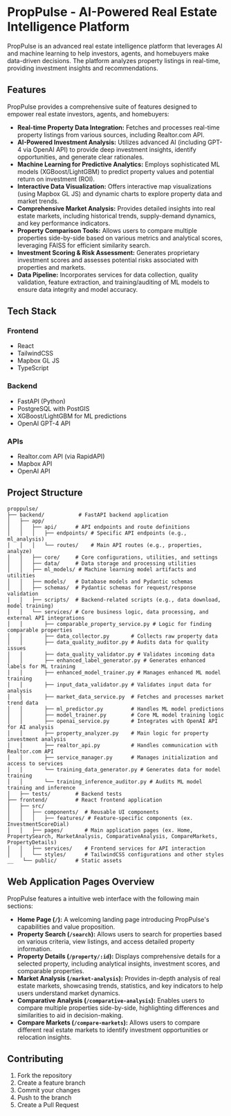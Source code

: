 # PropPulse - AI-Powered Real Estate Intelligence Platform

PropPulse is an advanced real estate intelligence platform that leverages AI and machine learning to help investors, agents, and homebuyers make data-driven decisions. The platform analyzes property listings in real-time, providing investment insights and recommendations.

## Features

PropPulse provides a comprehensive suite of features designed to empower real estate investors, agents, and homebuyers:

- **Real-time Property Data Integration:** Fetches and processes real-time property listings from various sources, including Realtor.com API.
- **AI-Powered Investment Analysis:** Utilizes advanced AI (including GPT-4 via OpenAI API) to provide deep investment insights, identify opportunities, and generate clear rationales.
- **Machine Learning for Predictive Analytics:** Employs sophisticated ML models (XGBoost/LightGBM) to predict property values and potential return on investment (ROI).
- **Interactive Data Visualization:** Offers interactive map visualizations (using Mapbox GL JS) and dynamic charts to explore property data and market trends.
- **Comprehensive Market Analysis:** Provides detailed insights into real estate markets, including historical trends, supply-demand dynamics, and key performance indicators.
- **Property Comparison Tools:** Allows users to compare multiple properties side-by-side based on various metrics and analytical scores, leveraging FAISS for efficient similarity search.
- **Investment Scoring & Risk Assessment:** Generates proprietary investment scores and assesses potential risks associated with properties and markets.
- **Data Pipeline:** Incorporates services for data collection, quality validation, feature extraction, and training/auditing of ML models to ensure data integrity and model accuracy.

## Tech Stack

### Frontend
- React
- TailwindCSS
- Mapbox GL JS
- TypeScript

### Backend
- FastAPI (Python)
- PostgreSQL with PostGIS
- XGBoost/LightGBM for ML predictions
- OpenAI GPT-4 API

### APIs
- Realtor.com API (via RapidAPI)
- Mapbox API
- OpenAI API

## Project Structure

```
proppulse/
├── backend/           # FastAPI backend application
│   ├── app/
│   │   ├── api/      # API endpoints and route definitions
│   │   │   ├── endpoints/ # Specific API endpoints (e.g., ml_analysis)
│   │   │   └── routes/    # Main API routes (e.g., properties, analyze)
│   │   ├── core/     # Core configurations, utilities, and settings
│   │   ├── data/     # Data storage and processing utilities
│   │   ├── ml_models/ # Machine learning model artifacts and utilities
│   │   ├── models/   # Database models and Pydantic schemas
│   │   ├── schemas/  # Pydantic schemas for request/response validation
│   │   ├── scripts/  # Backend-related scripts (e.g., data download, model training)
│   │   └── services/ # Core business logic, data processing, and external API integrations
│   │       ├── comparable_property_service.py # Logic for finding comparable properties
│   │       ├── data_collector.py       # Collects raw property data
│   │       ├── data_quality_auditor.py # Audits data for quality issues
│   │       ├── data_quality_validator.py # Validates incoming data
│   │       ├── enhanced_label_generator.py # Generates enhanced labels for ML training
│   │       ├── enhanced_model_trainer.py # Manages enhanced ML model training
│   │       ├── input_data_validator.py # Validates input data for analysis
│   │       ├── market_data_service.py  # Fetches and processes market trend data
│   │       ├── ml_predictor.py         # Handles ML model predictions
│   │       ├── model_trainer.py        # Core ML model training logic
│   │       ├── openai_service.py       # Integrates with OpenAI API for AI analysis
│   │       ├── property_analyzer.py    # Main logic for property investment analysis
│   │       ├── realtor_api.py          # Handles communication with Realtor.com API
│   │       ├── service_manager.py      # Manages initialization and access to services
│   │       └── training_data_generator.py # Generates data for model training
│   │       └── training_inference_auditor.py # Audits ML model training and inference
│   ├── tests/        # Backend tests
├── frontend/         # React frontend application
│   ├── src/
│   │   ├── components/  # Reusable UI components
│   │   │   ├── features/ # Feature-specific components (ex. InvestmentScoreDial)
│   │   ├── pages/       # Main application pages (ex. Home, PropertySearch, MarketAnalysis, ComparativeAnalysis, CompareMarkets, PropertyDetails)
│   │   ├── services/    # Frontend services for API interaction
│   │   └── styles/      # TailwindCSS configurations and other styles
__   └── public/      # Static assets
```



## Web Application Pages Overview

PropPulse features a intuitive web interface with the following main sections:

- **Home Page (`/`):** A welcoming landing page introducing PropPulse's capabilities and value proposition.
- **Property Search (`/search`):** Allows users to search for properties based on various criteria, view listings, and access detailed property information.
- **Property Details (`/property/:id`):** Displays comprehensive details for a selected property, including analytical insights, investment scores, and comparable properties.
- **Market Analysis (`/market-analysis`):** Provides in-depth analysis of real estate markets, showcasing trends, statistics, and key indicators to help users understand market dynamics.
- **Comparative Analysis (`/comparative-analysis`):** Enables users to compare multiple properties side-by-side, highlighting differences and similarities to aid in decision-making.
- **Compare Markets (`/compare-markets`):** Allows users to compare different real estate markets to identify investment opportunities or relocation insights.

## Contributing

1. Fork the repository
2. Create a feature branch
3. Commit your changes
4. Push to the branch
5. Create a Pull Request

